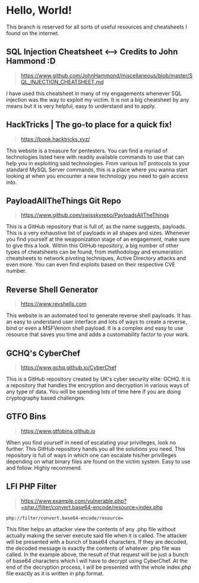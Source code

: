 # Hello, World!

This branch is reserved for all sorts of useful resources and cheatsheets I found on the internet.


## SQL Injection Cheatsheet <--> **Credits to John Hammond :D**
> https://www.github.com/JohnHammond/miscellaneous/blob/master/SQL_INJECTION_CHEATSHEET.md

I have used this cheatsheet in many of my engagements whenever SQL injection was the way to exploit my victim. It is not a big cheatsheet by any means but it is very helpful, easy to understand and to apply.

## HackTricks | The go-to place for a quick fix!
>https://book.hacktricks.xyz/

This website is a treasure for pentesters. You can find a myriad of technologies listed here with readily available commands to use that can help you in exploiting said technologies. From various IoT protocols to your standard MySQL Server commands, this is a place where you wanna start looking at when you encounter a new technology you need to gain access into.

## PayloadAllTheThings Git Repo
> https://www.github.com/swisskyrepo/PayloadsAllTheThings

This is a GitHub repository that is full  of, as the name suggests, payloads. This is a very exhaustive list of payloads in all shapes and sizes. Whenever you find yourself at the weaponization stage of an engagement, make sure to give this a look.
Within this GitHub repository, a big number of other types of cheatsheets can be found, from methodology and enumeration cheatsheets to  network pivoting techniques, Active Directory attacks and even more. You can even find exploits based on their respective CVE number.

## Reverse Shell Generator
>https://www.revshells.com

This website is an automated tool to generate reverse shell payloads. It has an easy to understand user interface and lots of ways to create a reverse, bind or even a MSFVenom shell payload. It is a complex and easy to use resource that saves you time and adds a customability factor to your work.

## GCHQ's CyberChef
>https://www.gchq.github.io/CyberChef

This is a GitHub repository created by UK's cyber security elite: GCHQ. It is a repository that handles the encryption and decryption in various ways of any type of data. You will be spending lots of time here if you are doing cryptography based challenges.

## GTFO Bins
>https://www.gtfobins.github.io

When you find yourself in need of escalating your privilleges, look no further. This GitHub repository hands you all the solutions you need. This repository is full of ways in which one can escalate his/her privilleges depending on what binary files are found on the victim system. Easy to use and follow. Highly recommend.

## LFI PHP Filter
>https://www.example.com/vulnerable.php?=php://filter/convert.base64-encode/resource=index.php
```
php://filter/convert.base64-encode/resource=
```
This filter helps an attacker view the contents of any .php file without actually making the server execute said file when it is called. The attacker will be presented with a bunch of base64 characters. If they are decoded, the decoded message is exactly the contents of whatever .php file was called.
In the example above, the result of that request will be just a bunch of base64 characters which I will have to decrypt using CyberChef. At the end of the decryption process, I will be presented with the whole index.php file  exactly as it is written in php format.
